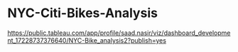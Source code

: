 # NYC-Citi-Bikes-Analysis

https://public.tableau.com/app/profile/saad.nasir/viz/dashboard_development_17228737376640/NYC-Bike_analysis2?publish=yes